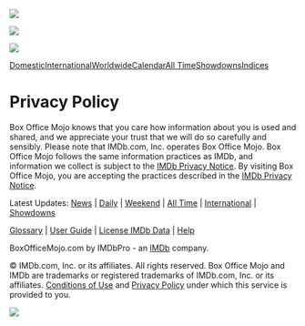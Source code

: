        

![](https://sb.scorecardresearch.com/p?c1=2&c2=6034961&cj=1&cs_ucfr=)

![](//fls-na.amazon.com/1/batch/1/OP/A3TEC2XMDTZJRD:138-4984119-9373865:9KMHYY9DXGGQDCQYTW5P$uedata=s:%2Fuedata%2Fuedata%3Fstaticb%26id%3D9KMHYY9DXGGQDCQYTW5P:0)  

[](https://www.boxofficemojo.com/?ref_=bo_nb_prpo_mojologo)

 

[](javascript:void(0))

[![](https://m.media-amazon.com/images/G/01/IMDbPro/images/dropbox/MI_NB_011321_NYNY2021_mojo.png)](https://pro.imdb.com/login/ap?u=%2Flogin%2Flwa&imdbPageAction=signUp&ref_=mojo_nb_prpo_rollover&rf=mojo_nb_prpo_rollover)

[](javascript:void(0))[](https://www.facebook.com/BoxOfficeMojo/)[](https://twitter.com/boxofficemojo)

[Domestic](https://www.boxofficemojo.com/date/?ref_=bo_nb_prpo_tab)[International](https://www.boxofficemojo.com/intl/?ref_=bo_nb_prpo_tab)[Worldwide](https://www.boxofficemojo.com/year/world/?ref_=bo_nb_prpo_tab)[Calendar](https://www.boxofficemojo.com/calendar/?ref_=bo_nb_prpo_tab)[All Time](https://www.boxofficemojo.com/charts/overall/?ref_=bo_nb_prpo_tab)[Showdowns](https://www.boxofficemojo.com/showdown/?ref_=bo_nb_prpo_tab)[Indices](https://www.boxofficemojo.com/brand/?ref_=bo_nb_prpo_tab)

Privacy Policy
==============

Box Office Mojo knows that you care how information about you is used and shared, and we appreciate your trust that we will do so carefully and sensibly. Please note that IMDb.com, Inc. operates Box Office Mojo. Box Office Mojo follows the same information practices as IMDb, and information we collect is subject to the [IMDb Privacy Notice](https://www.imdb.com/privacy). By visiting Box Office Mojo, you are accepting the practices described in the [IMDb Privacy Notice](https://www.imdb.com/privacy).

[](https://pro.imdb.com/?ref_=mojo_ft_prpo_prologo&rf=mojo_ft_prpo_prologo)

Latest Updates: [News](https://www.boxofficemojo.com/news/?ref_=bo_ft_prpo_news) | [Daily](https://www.boxofficemojo.com/daily/?ref_=bo_ft_prpo_daily) | [Weekend](https://www.boxofficemojo.com/weekend/?ref_=bo_ft_prpo_weekend) | [All Time](https://www.boxofficemojo.com/charts/?ref_=bo_ft_prpo_charts) | [International](https://www.boxofficemojo.com/intl/?ref_=bo_ft_prpo_intl) | [Showdowns](https://www.boxofficemojo.com/showdown/?ref_=bo_ft_prpo_showdown)

[Glossary](https://help.imdb.com/article/imdbpro/industry-research/box-office-by-imdbpro-glossary/GN8HA87MT4597FSW?ref_=mojo_ftr_glossary) | [User Guide](https://help.imdb.com/article/imdbpro/industry-research/box-office-mojo-by-imdbpro-user-guide/GUHKUZRL7MQ5T5AZ?ref_=mojo_ftr_guide) | [License IMDb Data](https://developer.imdb.com/?ref_=mojo_ftr_developer) | [Help](https://help.imdb.com/article/imdbpro/industry-research/box-office-mojo-by-imdbpro-faq/GCWTV4MQKGWRAUAP?ref_=mojo_ftr_help)

BoxOfficeMojo.com by IMDbPro - an [IMDb](http://www.imdb.com/) company.

© IMDb.com, Inc. or its affiliates. All rights reserved. Box Office Mojo and IMDb are trademarks or registered trademarks of IMDb.com, Inc. or its affiliates. [Conditions of Use](https://www.boxofficemojo.com/conditions/?ref_=bo_ft_prpo_conditions) and [Privacy Policy](https://www.boxofficemojo.com/privacy/?ref_=bo_ft_prpo_privacy) under which this service is provided to you.

![](//fls-na.amazon.com/1/batch/1/OP/A3TEC2XMDTZJRD:138-4984119-9373865:9KMHYY9DXGGQDCQYTW5P$uedata=s:%2Fuedata%2Fuedata%3Fnoscript%26id%3D9KMHYY9DXGGQDCQYTW5P:0)